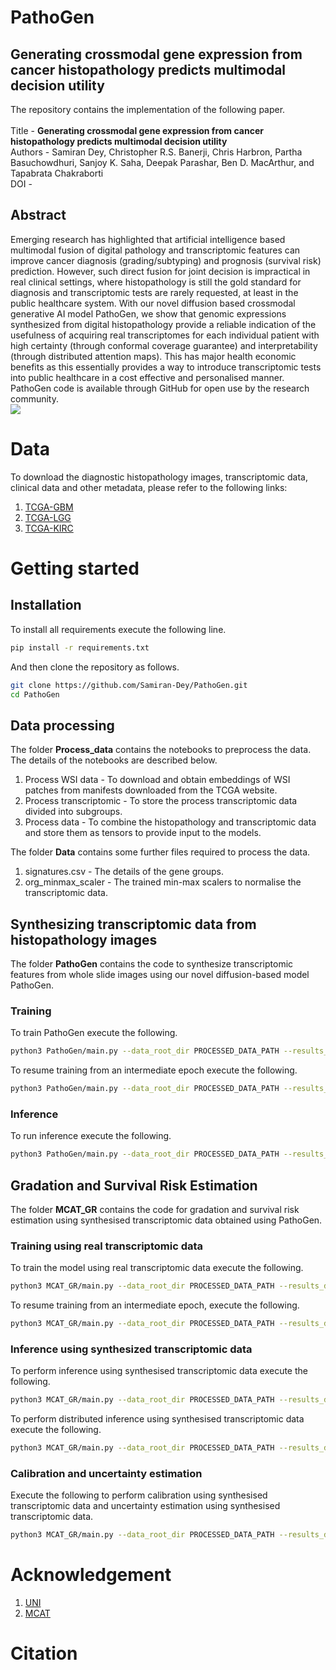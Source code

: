 
# PathoGen
## Generating crossmodal gene expression from cancer histopathology predicts multimodal decision utility

The repository contains the implementation of the following paper. \
\
Title - **Generating crossmodal gene expression from cancer histopathology predicts multimodal decision utility** \
Authors - Samiran Dey, Christopher R.S. Banerji, Chris Harbron, Partha Basuchowdhuri, Sanjoy K. Saha, Deepak Parashar, Ben D. MacArthur, and Tapabrata Chakraborti \
DOI - 

## Abstract
Emerging research has highlighted that artificial intelligence based multimodal fusion of digital pathology and transcriptomic features can improve cancer diagnosis (grading/subtyping) and prognosis (survival risk) prediction. However, such direct fusion for joint decision is impractical in real clinical settings, where histopathology is still the gold standard for diagnosis and transcriptomic tests are rarely requested, at least in the public healthcare system. With our novel diffusion based crossmodal generative AI model PathoGen, we show that genomic expressions synthesized from digital histopathology provide a reliable indication of the usefulness of acquiring real transcriptomes for each individual patient with high certainty (through conformal coverage guarantee) and interpretability (through distributed attention maps). This has major health economic benefits as this essentially provides a way to introduce transcriptomic tests into public healthcare in a cost effective and personalised manner. PathoGen code is available through GitHub for open use by the research community.
\
<img src="./images/Overview.png">  </img>


# Data
To download the diagnostic histopathology images, transcriptomic data, clinical data and other metadata, please refer to the following links:
1. [TCGA-GBM](https://portal.gdc.cancer.gov/projects/TCGA-GBM)
2. [TCGA-LGG](https://portal.gdc.cancer.gov/projects/TCGA-LGG)
3. [TCGA-KIRC](https://portal.gdc.cancer.gov/projects/TCGA-KIRC)




# Getting started

## Installation
To install all requirements execute the following line.
```bash
pip install -r requirements.txt 
```
And then clone the repository as follows. 
```bash
git clone https://github.com/Samiran-Dey/PathoGen.git
cd PathoGen
```

## Data processing
The folder **Process_data** contains the notebooks to preprocess the data. The details of the notebooks are described below.
1. Process WSI data - To download and obtain embeddings of WSI patches from manifests downloaded from the TCGA website.
2. Process transcriptomic - To store the process transcriptomic data divided into subgroups.
3. Process data - To combine the histopathology and transcriptomic data and store them as tensors to provide input to the models.

The folder **Data** contains some further files required to process the data.
1. signatures.csv - The details of the gene groups.
2. org_minmax_scaler - The trained min-max scalers to normalise the transcriptomic data.



## Synthesizing transcriptomic data from histopathology images
The folder **PathoGen** contains the code to synthesize transcriptomic features from whole slide images using our novel diffusion-based model PathoGen. 

### Training
To train PathoGen execute the following.
```bash
python3 PathoGen/main.py --data_root_dir PROCESSED_DATA_PATH --results_dir RESULT_DIRECTORY_PATH --max_epochs NUMBER_OF_EPOCHS
```
To resume training from an intermediate epoch execute the following.
```bash
python3 PathoGen/main.py --data_root_dir PROCESSED_DATA_PATH --results_dir RESULT_DIRECTORY_PATH --max_epochs NUMBER_OF_EPOCHS --weight_path PATH_OF_WEIGHT_TO_LOAD --start_epoch START_EPOCH_NUMBER
```

### Inference
To run inference execute the following.
```bash
python3 PathoGen/main.py --data_root_dir PROCESSED_DATA_PATH --results_dir RESULT_DIRECTORY_PATH --weight_path PATH_OF_WEIGHT_TO_LOAD --op_mode test
```


## Gradation and Survival Risk Estimation
The folder **MCAT_GR** contains the code for gradation and survival risk estimation using synthesised transcriptomic data obtained using PathoGen.

### Training using real transcriptomic data
To train the model using real transcriptomic data execute the following.
```bash
python3 MCAT_GR/main.py --data_root_dir PROCESSED_DATA_PATH --results_dir RESULT_DIRECTORY_PATH --max_epochs NUMBER_OF_EPOCHS --data_type real --op_mode train —n_timebin NUMBER_OF_SURVIVAL_TIME_BINS --n_grade NUMBER_OF_GRADES
```

To resume training from an intermediate epoch, execute the following.
```bash
python3 MCAT_GR/main.py --data_root_dir PROCESSED_DATA_PATH --results_dir RESULT_DIRECTORY_PATH --max_epochs NUMBER_OF_EPOCHS --data_type real —op_mode train --best_weight_path PATH_OF_WEIGHT_TO_LOAD --start_epoch START_EPOCH_NUMBER —n_timebin NUMBER_OF_SURVIVAL_TIME_BINS --n_grade NUMBER_OF_GRADES
```

### Inference using synthesized transcriptomic data
To perform inference using synthesised transcriptomic data execute the following.
```bash
python3 MCAT_GR/main.py --data_root_dir PROCESSED_DATA_PATH --results_dir RESULT_DIRECTORY_PATH  --data_type syn --op_mode test --best_weight_path PATH_OF_BEST_WEIGHT --test_syn_path PATH_TO_SYNTHESIZED_TRANSCRIPTOMES —n_timebin NUMBER_OF_SURVIVAL_TIME_BINS --n_grade NUMBER_OF_GRADES
```

To perform distributed inference using synthesised transcriptomic data execute the following.
```bash
python3 MCAT_GR/main.py --data_root_dir PROCESSED_DATA_PATH --results_dir RESULT_DIRECTORY_PATH  --data_type syn --op_mode test --best_weight_path PATH_OF_BEST_WEIGHT --test_syn_path PATH_TO_SYNTHESIZED_TRANSCRIPTOMES —n_timebin NUMBER_OF_SURVIVAL_TIME_BINS --n_grade NUMBER_OF_GRADES --test_type distributed
```

### Calibration and uncertainty estimation
Execute the following to perform calibration using synthesised transcriptomic data and uncertainty estimation using synthesised transcriptomic data.
```bash
python3 MCAT_GR/main.py --data_root_dir PROCESSED_DATA_PATH --results_dir RESULT_DIRECTORY_PATH  --data_type syn --op_mode calibrate --best_weight_path PATH_OF_BEST_WEIGHT --test_syn_path PATH_TO_SYNTHESIZED_TRANSCRIPTOMES —n_timebin NUMBER_OF_SURVIVAL_TIME_BINS --n_grade NUMBER_OF_GRADES
```


# Acknowledgement 
1. [UNI](https://github.com/mahmoodlab/UNI?tab=readme-ov-file)
2. [MCAT](https://github.com/mahmoodlab/MCAT/tree/master?tab=readme-ov-file#downloading-tcga-data)


# Citation
```bash

```

```bash
 
```



